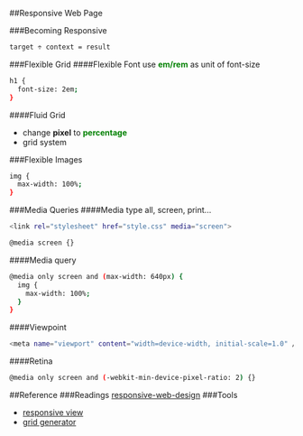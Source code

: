 ##Responsive Web Page

###Becoming Responsive
```sh
target ÷ context = result
```

###Flexible Grid
####Flexible Font
use <strong style="color:green">em/rem</strong> as unit of font-size
```sh
h1 {
  font-size: 2em;
}
```
####Fluid Grid
  * change <strong>pixel</strong> to <strong style="color:green">percentage</strong>
  * grid system

###Flexible Images
```sh
img {
  max-width: 100%;
}
```

###Media Queries
####Media type
all, screen, print...
```sh
<link rel="stylesheet" href="style.css" media="screen">
```
```sh
@media screen {}
```

####Media query
```sh
@media only screen and (max-width: 640px) {
  img {
    max-width: 100%;
  }
}
```

####Viewpoint
```sh
<meta name="viewport" content="width=device-width, initial-scale=1.0" />
```

####Retina
```sh
@media only screen and (-webkit-min-device-pixel-ratio: 2) {}
```

##Reference
###Readings
[responsive-web-design](http://alistapart.com/article/responsive-web-design)
###Tools
  * [responsive view](http://responsive.is/)
  * [grid generator](http://gridpak.com/)
